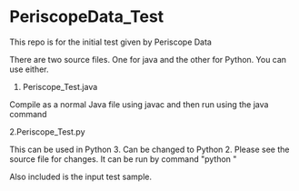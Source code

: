 # PeriscopeData_Test
This repo is for the initial test given by Periscope Data

There are two source files. One for java and the other for Python. You can use either.

1. Periscope_Test.java

Compile as a normal Java file using javac and then run using the java command


2.Periscope_Test.py

This can be used in Python 3. Can be changed to Python 2. Please see the source file for changes.
It can be run by command "python <filename>"


Also included is the input test sample.
